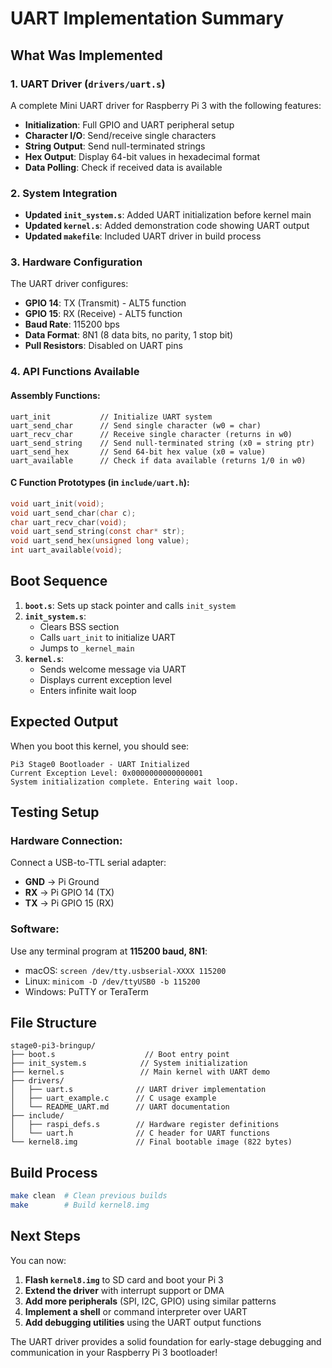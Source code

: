 # UART Implementation Summary

## What Was Implemented

### 1. UART Driver (`drivers/uart.s`)
A complete Mini UART driver for Raspberry Pi 3 with the following features:
- **Initialization**: Full GPIO and UART peripheral setup
- **Character I/O**: Send/receive single characters
- **String Output**: Send null-terminated strings
- **Hex Output**: Display 64-bit values in hexadecimal format
- **Data Polling**: Check if received data is available

### 2. System Integration
- **Updated `init_system.s`**: Added UART initialization before kernel main
- **Updated `kernel.s`**: Added demonstration code showing UART output
- **Updated `makefile`**: Included UART driver in build process

### 3. Hardware Configuration
The UART driver configures:
- **GPIO 14**: TX (Transmit) - ALT5 function
- **GPIO 15**: RX (Receive) - ALT5 function  
- **Baud Rate**: 115200 bps
- **Data Format**: 8N1 (8 data bits, no parity, 1 stop bit)
- **Pull Resistors**: Disabled on UART pins

### 4. API Functions Available

#### Assembly Functions:
```assembly
uart_init           // Initialize UART system
uart_send_char      // Send single character (w0 = char)
uart_recv_char      // Receive single character (returns in w0)
uart_send_string    // Send null-terminated string (x0 = string ptr)
uart_send_hex       // Send 64-bit hex value (x0 = value)
uart_available      // Check if data available (returns 1/0 in w0)
```

#### C Function Prototypes (in `include/uart.h`):
```c
void uart_init(void);
void uart_send_char(char c);
char uart_recv_char(void);
void uart_send_string(const char* str);
void uart_send_hex(unsigned long value);
int uart_available(void);
```

## Boot Sequence

1. **`boot.s`**: Sets up stack pointer and calls `init_system`
2. **`init_system.s`**: 
   - Clears BSS section
   - Calls `uart_init` to initialize UART
   - Jumps to `_kernel_main`
3. **`kernel.s`**: 
   - Sends welcome message via UART
   - Displays current exception level
   - Enters infinite wait loop

## Expected Output

When you boot this kernel, you should see:
```
Pi3 Stage0 Bootloader - UART Initialized
Current Exception Level: 0x0000000000000001
System initialization complete. Entering wait loop.
```

## Testing Setup

### Hardware Connection:
Connect a USB-to-TTL serial adapter:
- **GND** → Pi Ground
- **RX** → Pi GPIO 14 (TX)  
- **TX** → Pi GPIO 15 (RX)

### Software:
Use any terminal program at **115200 baud, 8N1**:
- macOS: `screen /dev/tty.usbserial-XXXX 115200`
- Linux: `minicom -D /dev/ttyUSB0 -b 115200`
- Windows: PuTTY or TeraTerm

## File Structure
```
stage0-pi3-bringup/
├── boot.s                    // Boot entry point
├── init_system.s            // System initialization
├── kernel.s                 // Main kernel with UART demo
├── drivers/
│   ├── uart.s              // UART driver implementation
│   ├── uart_example.c      // C usage example
│   └── README_UART.md      // UART documentation
├── include/
│   ├── raspi_defs.s        // Hardware register definitions
│   └── uart.h              // C header for UART functions
└── kernel8.img             // Final bootable image (822 bytes)
```

## Build Process
```bash
make clean  # Clean previous builds
make        # Build kernel8.img
```

## Next Steps

You can now:
1. **Flash `kernel8.img`** to SD card and boot your Pi 3
2. **Extend the driver** with interrupt support or DMA
3. **Add more peripherals** (SPI, I2C, GPIO) using similar patterns
4. **Implement a shell** or command interpreter over UART
5. **Add debugging utilities** using the UART output functions

The UART driver provides a solid foundation for early-stage debugging and communication in your Raspberry Pi 3 bootloader!
